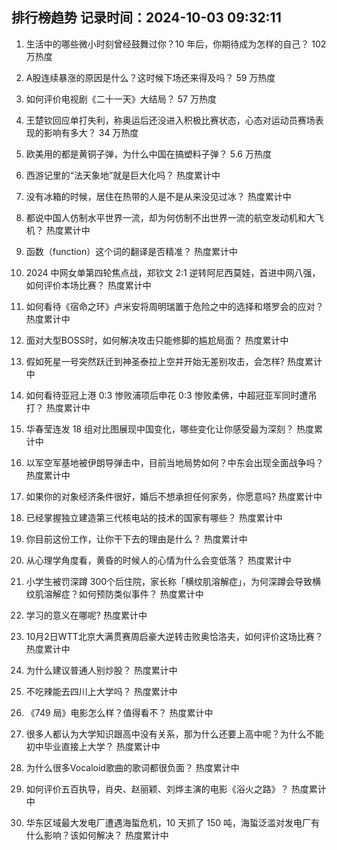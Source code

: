 
## 排行榜趋势 记录时间：2024-10-03 09:32:11
  
  1. 生活中的哪些微小时刻曾经鼓舞过你？10 年后，你期待成为怎样的自己？ 102 万热度
    
  2. A股连续暴涨的原因是什么？这时候下场还来得及吗？ 59 万热度
    
  3. 如何评价电视剧《二十一天》大结局？ 57 万热度
    
  4. 王楚钦回应单打失利，称奥运后还没进入积极比赛状态，心态对运动员赛场表现的影响有多大？ 34 万热度
    
  5. 欧美用的都是黄铜子弹，为什么中国在搞塑料子弹？ 5.6 万热度
    
  6. 西游记里的“法天象地”就是巨大化吗？ 热度累计中
    
  7. 没有冰箱的时候，居住在热带的人是不是从来没见过冰？ 热度累计中
    
  8. 都说中国人仿制水平世界一流，却为何仿制不出世界一流的航空发动机和大飞机？ 热度累计中
    
  9. 函数（function）这个词的翻译是否精准？ 热度累计中
    
  10. 2024 中网女单第四轮焦点战，郑钦文 2:1 逆转阿尼西莫娃，首进中网八强，如何评价本场比赛？ 热度累计中
    
  11. 如何看待《宿命之环》卢米安将周明瑞置于危险之中的选择和塔罗会的应对？ 热度累计中
    
  12. 面对大型BOSS时，如何解决攻击只能修脚的尴尬局面？ 热度累计中
    
  13. 假如死星一号突然跃迁到神圣泰拉上空并开始无差别攻击，会怎样? 热度累计中
    
  14. 如何看待亚冠上港 0:3 惨败浦项后申花 0:3 惨败柔佛，中超冠亚军同时遭吊打？ 热度累计中
    
  15. 华春莹连发 18 组对比图展现中国变化，哪些变化让你感受最为深刻？ 热度累计中
    
  16. 以军空军基地被伊朗导弹击中，目前当地局势如何？中东会出现全面战争吗？ 热度累计中
    
  17. 如果你的对象经济条件很好，婚后不想承担任何家务，你愿意吗? 热度累计中
    
  18. 已经掌握独立建造第三代核电站的技术的国家有哪些？ 热度累计中
    
  19. 你目前这份工作，让你干下去的理由是什么？ 热度累计中
    
  20. 从心理学角度看，黄昏的时候人的心情为什么会变低落？ 热度累计中
    
  21. 小学生被罚深蹲 300个后住院，家长称「横纹肌溶解症」，为何深蹲会导致横纹肌溶解症？如何预防类似事件？ 热度累计中
    
  22. 学习的意义在哪呢? 热度累计中
    
  23. 10月2日WTT北京大满贯赛周启豪大逆转击败奥恰洛夫，如何评价这场比赛？ 热度累计中
    
  24. 为什么建议普通人别炒股？ 热度累计中
    
  25. 不吃辣能去四川上大学吗？ 热度累计中
    
  26. 《749 局》电影怎么样？值得看不？ 热度累计中
    
  27. 很多人都认为大学知识跟高中没有关系，那为什么还要上高中呢？为什么不能初中毕业直接上大学？ 热度累计中
    
  28. 为什么很多Vocaloid歌曲的歌词都很负面？ 热度累计中
    
  29. 如何评价五百执导，肖央、赵丽颖、刘烨主演的电影《浴火之路》？ 热度累计中
    
  30. 华东区域最大发电厂遭遇海蜇危机，10 天抓了 150 吨，海蜇泛滥对发电厂有什么影响？该如何解决？ 热度累计中
    